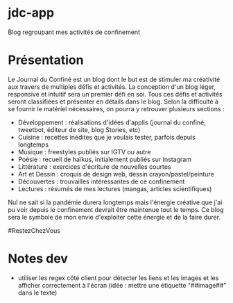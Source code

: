 # jdc-app
Blog regroupant mes activités de confinement

# Présentation
Le Journal du Confiné est un blog dont le but est de stimuler ma créativité aux travers de multiples défis et activités. La conception d'un blog léger, responsive et intuitif sera un premier défi en soi. 
Tous ces défis et activités seront classifiées et présenter en détails dans le blog. Selon la difficulté à se fournir le matériel nécessaires, on pourra y retrouver plusieurs sections :

- Développement : réalisations d'idées d'applis (journal du confiné, tweetbot, éditeur de site, blog Stories, etc)
- Cuisine : recettes inédites que je voulais tester, parfois depuis longtemps
- Musique : freestyles publiés sur IGTV ou autre
- Poésie : recueil de haïkus, initialement publiés sur Instagram
- Littérature : exercices d'écriture de nouvelles courtes
- Art et Dessin : croquis de design web, dessin crayon/pastel/peinture
- Découvertes : trouvailles intéressantes de ce confinement
- Lectures : résumés de mes lectures (mangas, articles scientifiques)

Nul ne sait si la pandémie durera longtemps mais l'énergie créative que j'ai pu voir depuis le confinement devrait être maintenue tout le temps. Ce blog sera le symbole de mon envie d'exploiter cette énergie et de la faire durer.

#RestezChezVous

# Notes dev
- utiliser les regex côté client pour détecter les liens et les images et les afficher correctement à l'écran (idée : mettre une étiquette "##image##" dans le texte)